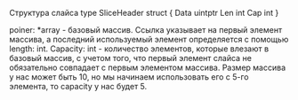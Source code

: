 Структура слайса
type SliceHeader struct {
    Data uintptr
    Len  int
    Cap  int
}

poiner: *array - базовый массив.
Ссылка указывает на первый элемент массива, а последний используемый элемент определяется с помощью length: int.
Capacity: int - количество элементов, которые влезают в базовый массив, с учетом того, что первый элемент слайса не обязательно совпадает с первым элементом массива. Размер массива у нас может быть 10, но мы начинаем использовать его с 5-го элемента, то capacity у нас будет 5.